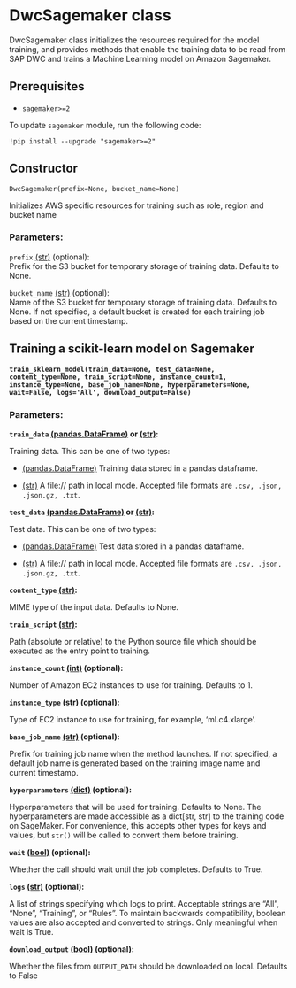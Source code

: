 # **DwcSagemaker class**

DwcSagemaker class initializes the resources required for the model training, and provides methods that enable the training data to be read from SAP DWC and trains a Machine Learning model on Amazon Sagemaker.

## **Prerequisites**
- `sagemaker>=2`

To update `sagemaker` module, run the following code:

`!pip install --upgrade "sagemaker>=2"`

## **Constructor**

`DwcSagemaker(prefix=None, bucket_name=None)`

Initializes AWS specific resources for training such as role, region and bucket name

### **Parameters**:

`prefix` [(str)](https://docs.python.org/3/library/stdtypes.html#str) (optional):  
 Prefix for the S3 bucket for temporary storage of training data. Defaults to None.      

 `bucket_name` [(str)](https://docs.python.org/3/library/stdtypes.html#str) (optional):  
 Name of the S3 bucket for temporary storage of training data. Defaults to None.  If not specified, a default bucket is created for each training job based on the current timestamp.

## **Training a scikit-learn model on Sagemaker**

**`train_sklearn_model(train_data=None, test_data=None, content_type=None, train_script=None, instance_count=1, instance_type=None, base_job_name=None, hyperparameters=None, wait=False, logs='All', download_output=False)`**

### **Parameters**:

**`train_data` [(pandas.DataFrame)](https://pandas.pydata.org/docs/reference/api/pandas.DataFrame.html) or [(str)](https://docs.python.org/3/library/stdtypes.html#str):**

Training data. This can be one of two types:

- [(pandas.DataFrame)](https://pandas.pydata.org/docs/reference/api/pandas.DataFrame.html) Training data stored in a pandas dataframe.

- [(str)](https://docs.python.org/3/library/stdtypes.html#str) A file:// path in local mode. Accepted file formats are `.csv, .json, .json.gz, .txt`.

**`test_data` [(pandas.DataFrame)](https://pandas.pydata.org/docs/reference/api/pandas.DataFrame.html) or [(str)](https://docs.python.org/3/library/stdtypes.html#str):**

Test data. This can be one of two types:

- [(pandas.DataFrame)](https://pandas.pydata.org/docs/reference/api/pandas.DataFrame.html) Test data stored in a pandas dataframe.

- [(str)](https://docs.python.org/3/library/stdtypes.html#str) A file:// path in local mode. Accepted file formats are `.csv, .json, .json.gz, .txt`.

**`content_type` [(str)](https://docs.python.org/3/library/stdtypes.html#str):**

MIME type of the input data. Defaults to None. 

**`train_script` [(str)](https://docs.python.org/3/library/stdtypes.html#str):**

Path (absolute or relative) to the Python source file which should be executed as the entry point to training.

**`instance_count` [(int)](https://docs.python.org/3/library/functions.html#int) (optional):**

Number of Amazon EC2 instances to use for training. Defaults to 1.

**`instance_type` [(str)](https://docs.python.org/3/library/stdtypes.html#str) (optional):**

Type of EC2 instance to use for training, for example, ‘ml.c4.xlarge’.

**`base_job_name` [(str)](https://docs.python.org/3/library/stdtypes.html#str) (optional):**

Prefix for training job name when the method launches. If not specified, a default job name is generated based on the training image name and current timestamp.

**`hyperparameters` [(dict)](https://docs.python.org/3/library/stdtypes.html#dict) (optional):**

Hyperparameters that will be used for training. Defaults to None. The hyperparameters are made accessible as a dict[str, str] to the training code on SageMaker. For convenience, this accepts other types for keys and values, but `str()` will be called to convert them before training.

**`wait` [(bool)](https://docs.python.org/3/library/functions.html#bool) (optional):**

Whether the call should wait until the job completes. Defaults to True.

**`logs` [(str)](https://docs.python.org/3/library/stdtypes.html#str) (optional):**

A list of strings specifying which logs to print. Acceptable strings are “All”, “None”, “Training”, or “Rules”. To maintain backwards compatibility, boolean values are also accepted and converted to strings. Only meaningful when wait is True.

**`download_output` [(bool)](https://docs.python.org/3/library/functions.html#bool) (optional):** 

Whether the files from `OUTPUT_PATH` should be downloaded on local. Defaults to False
